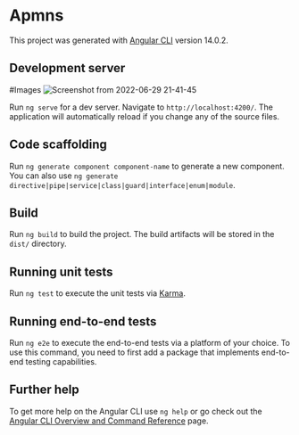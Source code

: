 # Apmns

This project was generated with [Angular CLI](https://github.com/angular/angular-cli) version 14.0.2.

## Development server

#Images
![Screenshot from 2022-06-29 21-41-45](https://user-images.githubusercontent.com/82178668/176514011-93f9668a-ac8f-4643-a593-502b4b5fede8.png)

Run `ng serve` for a dev server. Navigate to `http://localhost:4200/`. The application will automatically reload if you change any of the source files.

## Code scaffolding

Run `ng generate component component-name` to generate a new component. You can also use `ng generate directive|pipe|service|class|guard|interface|enum|module`.

## Build

Run `ng build` to build the project. The build artifacts will be stored in the `dist/` directory.

## Running unit tests

Run `ng test` to execute the unit tests via [Karma](https://karma-runner.github.io).

## Running end-to-end tests

Run `ng e2e` to execute the end-to-end tests via a platform of your choice. To use this command, you need to first add a package that implements end-to-end testing capabilities.

## Further help

To get more help on the Angular CLI use `ng help` or go check out the [Angular CLI Overview and Command Reference](https://angular.io/cli) page.
